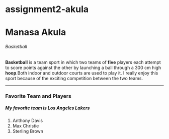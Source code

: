 # assignment2-akula
# Manasa Akula
###### Basketball
**Basketball** is a team sport in which two teams of **five** players each attempt to score points against the other by launching a ball through a 300 cm high **hoop**.Both indoor and outdoor courts are used to play it. I really enjoy this sport because of the exciting competition between the two teams.

-----
### Favorite Team and Players
##### My favorite team is Los Angeles Lakers
1. Anthony Davis
2. Max Christie
3. Sterling Brown